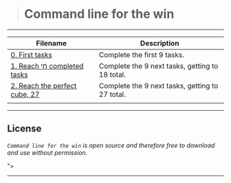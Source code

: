 > # Command line for the win
---
| **Filename** | **Description** |
|---|---|
| [0. First tasks](./0-first_9_tasks.jpg) | Complete the first 9 tasks.  |
| [1. Reach חי completed tasks ](./1-next-9-tasks.jpg) | Complete the 9 next tasks, getting to 18 total.  |
| [2. Reach the perfect cube, 27](./2-last-9-tasks.jpg) | Complete the 9 next tasks, getting to 27 total.  |
|   |   |

---


## License
*`Command line for the win` is open source and therefore free to download and use without permission.*

"></a>

---
